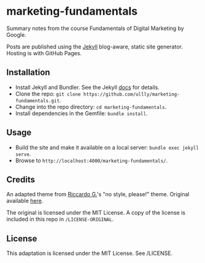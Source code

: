 # marketing-fundamentals

Summary notes from the course Fundamentals of Digital Marketing by Google.

Posts are published using the [Jekyll](https://jekyllrb.com) blog-aware, static site generator. 
Hosting is with GitHub Pages. 

## Installation 

* Install Jekyll and Bundler. See the Jekyll [docs](https://jekyllrb.com/docs/) for details.
* Clone the repo: `git clone https://github.com/ullly/marketing-fundamentals.git`.
* Change into the repo directory: `cd marketing-fundamentals`.
* Install dependencies in the Gemfile: `bundle install`.

## Usage

* Build the site and make it available on a local server: `bundle exec jekyll serve`.
* Browse to `http://localhost:4000/marketing-fundamentals/`.

## Credits

An adapted theme from [Riccardo G.](https://github.com/riggraz)'s "no style, please!" theme. Original available 
[here](https://github.com/riggraz/no-style-please).

The original is licensed under the MIT License. A copy of the license is included in this repo in `/LICENSE-ORIGINAL`.

## License

This adaptation is licensed under the MIT License. See /LICENSE.
